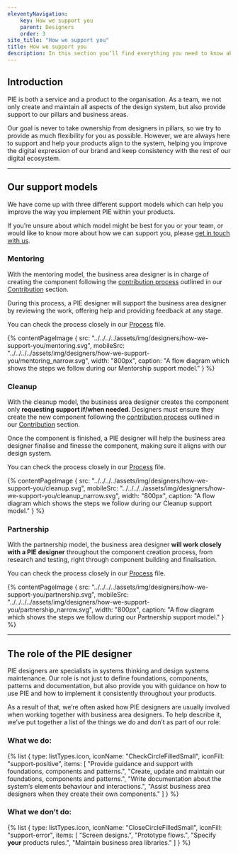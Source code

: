 ```yaml
---
eleventyNavigation:
    key: How we support you
    parent: Designers
    order: 3
site_title: "How we support you"
title: How we support you
description: In this section you’ll find everything you need to know about the ways in which we support different teams across the organisation.
---
```


## Introduction

PIE is both a service and a product to the organisation. As a team, we not only create and maintain all aspects of the design system, but also provide support to our pillars and business areas.

Our goal is never to take ownership from designers in pillars, so we try to provide as much flexibility for you as possible. However,  we are always here to support and help your products align to the system, helping you improve the digital expression of our brand and keep consistency with the rest of our digital ecosystem.

---

## Our support models

We have come up with three different support models which can help you improve the way you implement PIE within your products.

If you’re unsure about which model might be best for you or your team, or would like to know more about how we can support you, please [get in touch with us]().

### Mentoring

With the mentoring model, the business area designer is in charge of creating the component following the [contribution process]() outlined in our [Contribution]() section.

During this process, a PIE designer will support the business area designer by reviewing the work, offering help and providing feedback at any stage.

You can check the process closely in our [Process]() file.

{% contentPageImage {
src: "../../../../assets/img/designers/how-we-support-you/mentoring.svg",
mobileSrc: "../../../../assets/img/designers/how-we-support-you/mentoring_narrow.svg",
width: "800px",
caption: "A flow diagram which shows the steps we follow during our Mentorship support model."
} %}

### Cleanup

With the cleanup model, the business area designer creates the component only **requesting support if/when needed**. Designers must ensure they create the new component following the [contribution process]() outlined in our [Contribution]() section.

Once the component is finished, a PIE designer will help the business area designer finalise and finesse the component, making sure it aligns with our design system.

You can check the process closely in our [Process]() file.

{% contentPageImage {
src: "../../../../assets/img/designers/how-we-support-you/cleanup.svg",
mobileSrc: "../../../../assets/img/designers/how-we-support-you/cleanup_narrow.svg",
width: "800px",
caption: "A flow diagram which shows the steps we follow during our Cleanup support model."
} %}

### Partnership

With the partnership model, the business area designer **will work closely with a PIE designer** throughout the component creation process, from research and testing, right through component building and finalisation.

You can check the process closely in our [Process]() file.

{% contentPageImage {
src: "../../../../assets/img/designers/how-we-support-you/partnership.svg",
mobileSrc: "../../../../assets/img/designers/how-we-support-you/partnership_narrow.svg",
width: "800px",
caption: "A flow diagram which shows the steps we follow during our Partnership support model."
} %}

---

## The role of the PIE designer

PIE designers are specialists in systems thinking and design systems maintenance. Our role is not just to define foundations, components, patterns and documentation, but also provide you with guidance on how to use PIE and how to implement it consistently throughout your products.

As a result of that, we’re often asked how PIE designers are usually involved when working together with business area designers. To help describe it, we’ve put together a list of the things we do and don’t as part of our role:

### What we do:

{% list {
    type: listTypes.icon,
    iconName: "CheckCircleFilledSmall",
    iconFill: "support-positive",
    items: [
        "Provide guidance and support with foundations, components and patterns.",
        "Create, update and maintain our foundations, components and patterns.",
        "Write documentation about the system’s elements behaviour and interactions.",
        "Assist business area designers when they create their own components."
    ]
} %}

### What we don’t do:

{% list {
    type: listTypes.icon,
    iconName: "CloseCircleFilledSmall",
    iconFill: "support-error",
    items: [
        "Screen designs.",
        "Prototype flows.",
        "Specify **your** products rules.",
        "Maintain business area libraries."
    ]
} %}
